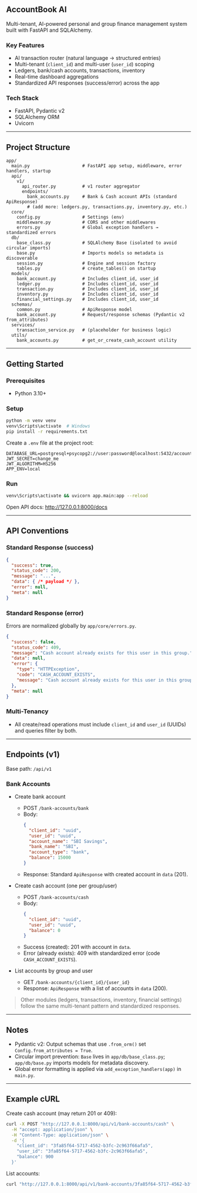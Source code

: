 ## AccountBook AI

Multi-tenant, AI-powered personal and group finance management system built with FastAPI and SQLAlchemy.

### Key Features
- AI transaction router (natural language → structured entries)
- Multi-tenant (`client_id`) and multi-user (`user_id`) scoping
- Ledgers, bank/cash accounts, transactions, inventory
- Real-time dashboard aggregations
- Standardized API responses (success/error) across the app

### Tech Stack
- FastAPI, Pydantic v2
- SQLAlchemy ORM
- Uvicorn

---

## Project Structure
```text
app/
  main.py                    # FastAPI app setup, middleware, error handlers, startup
  api/
    v1/
      api_router.py          # v1 router aggregator
      endpoints/
        bank_accounts.py     # Bank & Cash account APIs (standard ApiResponse)
        # (add more: ledgers.py, transactions.py, inventory.py, etc.)
  core/
    config.py                # Settings (env)
    middleware.py            # CORS and other middlewares
    errors.py                # Global exception handlers → standardized errors
  db/
    base_class.py            # SQLAlchemy Base (isolated to avoid circular imports)
    base.py                  # Imports models so metadata is discoverable
    session.py               # Engine and session factory
    tables.py                # create_tables() on startup
  models/
    bank_account.py          # Includes client_id, user_id
    ledger.py                # Includes client_id, user_id
    transaction.py           # Includes client_id, user_id
    inventory.py             # Includes client_id, user_id
    financial_settings.py    # Includes client_id, user_id
  schemas/
    common.py                # ApiResponse model
    bank_account.py          # Request/response schemas (Pydantic v2 from_attributes)
  services/
    transaction_service.py   # (placeholder for business logic)
  utils/
    bank_accounts.py         # get_or_create_cash_account utility
```

---

## Getting Started

### Prerequisites
- Python 3.10+

### Setup
```bash
python -m venv venv
venv\Scripts\activate  # Windows
pip install -r requirements.txt
```

Create a `.env` file at the project root:
```env
DATABASE_URL=postgresql+psycopg2://user:password@localhost:5432/accountbook
JWT_SECRET=change_me
JWT_ALGORITHM=HS256
APP_ENV=local
```

### Run
```bash
venv\Scripts\activate && uvicorn app.main:app --reload
```

Open API docs: http://127.0.0.1:8000/docs

---

## API Conventions

### Standard Response (success)
```json
{
  "success": true,
  "status_code": 200,
  "message": "...",
  "data": { /* payload */ },
  "error": null,
  "meta": null
}
```

### Standard Response (error)
Errors are normalized globally by `app/core/errors.py`.
```json
{
  "success": false,
  "status_code": 409,
  "message": "Cash account already exists for this user in this group.",
  "data": null,
  "error": {
    "type": "HTTPException",
    "code": "CASH_ACCOUNT_EXISTS",
    "message": "Cash account already exists for this user in this group."
  },
  "meta": null
}
```

### Multi-Tenancy
- All create/read operations must include `client_id` and `user_id` (UUIDs) and queries filter by both.

---

## Endpoints (v1)

Base path: `/api/v1`

### Bank Accounts

- Create bank account
  - POST `/bank-accounts/bank`
  - Body:
    ```json
    {
      "client_id": "uuid",
      "user_id": "uuid",
      "account_name": "SBI Savings",
      "bank_name": "SBI",
      "account_type": "bank",
      "balance": 15000
    }
    ```
  - Response: Standard `ApiResponse` with created account in `data` (201).

- Create cash account (one per group/user)
  - POST `/bank-accounts/cash`
  - Body:
    ```json
    {
      "client_id": "uuid",
      "user_id": "uuid",
      "balance": 0
    }
    ```
  - Success (created): 201 with account in `data`.
  - Error (already exists): 409 with standardized error (code `CASH_ACCOUNT_EXISTS`).

- List accounts by group and user
  - GET `/bank-accounts/{client_id}/{user_id}`
  - Response: `ApiResponse` with a list of accounts in `data` (200).

> Other modules (ledgers, transactions, inventory, financial settings) follow the same multi-tenant pattern and standardized responses.

---

## Notes
- Pydantic v2: Output schemas that use `.from_orm()` set `Config.from_attributes = True`.
- Circular import prevention: `Base` lives in `app/db/base_class.py`; `app/db/base.py` imports models for metadata discovery.
- Global error formatting is applied via `add_exception_handlers(app)` in `main.py`.

---

## Example cURL

Create cash account (may return 201 or 409):
```bash
curl -X POST "http://127.0.0.1:8000/api/v1/bank-accounts/cash" \
  -H "accept: application/json" \
  -H "Content-Type: application/json" \
  -d '{
    "client_id": "3fa85f64-5717-4562-b3fc-2c963f66afa5",
    "user_id": "3fa85f64-5717-4562-b3fc-2c963f66afa5",
    "balance": 900
  }'
```

List accounts:
```bash
curl "http://127.0.0.1:8000/api/v1/bank-accounts/3fa85f64-5717-4562-b3fc-2c963f66afa5/3fa85f64-5717-4562-b3fc-2c963f66afa5"
```
